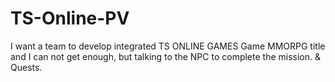 # TS-Online-PV
I want a team to develop integrated TS ONLINE GAMES Game MMORPG title and I can not get enough, but talking to the NPC to complete the mission. &amp; Quests.
